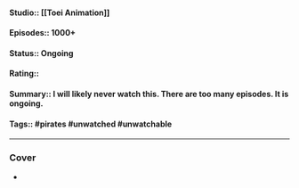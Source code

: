 #### Studio::  [[Toei Animation]]
####  Episodes:: 1000+
#### Status:: Ongoing
#### Rating:: 
#### Summary:: I will likely never watch this. There are too many episodes. It is ongoing. 
#### Tags:: #pirates #unwatched #unwatchable

---
### Cover
- ![]()